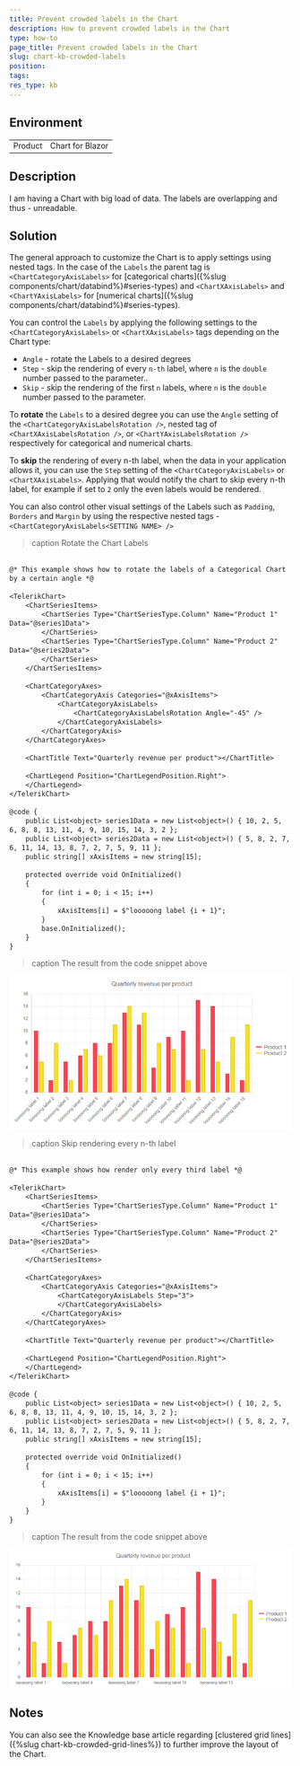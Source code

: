 ```yaml
---
title: Prevent crowded labels in the Chart
description: How to prevent crowded labels in the Chart
type: how-to
page_title: Prevent crowded labels in the Chart
slug: chart-kb-crowded-labels
position:
tags:
res_type: kb
---
```


## Environment
<table>
	<tbody>
		<tr>
			<td>Product</td>
			<td>Chart for Blazor</td>
		</tr>
	</tbody>
</table>


## Description

I am having a Chart with big load of data. The labels are overlapping and thus - unreadable.


## Solution

The general approach to customize the Chart is to apply settings using nested tags. In the case of the `Labels` the parent tag is `<ChartCategoryAxisLabels>` for [categorical charts]({%slug components/chart/databind%}#series-types) and `<ChartXAxisLabels>` and `<ChartYAxisLabels>` for [numerical charts]({%slug components/chart/databind%}#series-types).


You can control the `Labels` by applying the following settings to the `<ChartCategoryAxisLabels>` or `<ChartXAxisLabels>` tags depending on the Chart type:
* `Angle` - rotate the Labels to a desired degrees
* `Step` - skip the rendering of every `n-th` label, where `n` is the `double` number passed to the parameter..
* `Skip` - skip the rendering of the first `n` labels, where `n` is the `double` number passed to the parameter.


To **rotate** the `Labels` to a desired degree you can use the `Angle` setting of the `<ChartCategoryAxisLabelsRotation />`, nested tag of `<ChartXAxisLabelsRotation />`, or `<ChartYAxisLabelsRotation />` respectively for categorical and numerical charts.

To **skip** the rendering of every n-th label, when the data in your application allows it, you can use the `Step` setting of the `<ChartCategoryAxisLabels>` or `<ChartXAxisLabels>`. Applying that would notify the chart to skip every n-th label, for example if set to `2` only the even labels would be rendered.

You can also control other visual settings of the Labels such as `Padding`, `Borders` and `Margin` by using the respective nested tags - `<ChartCategoryAxisLabels<SETTING NAME> />`

>caption Rotate the Chart Labels

````CSHTML

@* This example shows how to rotate the labels of a Categorical Chart by a certain angle *@

<TelerikChart>
    <ChartSeriesItems>
        <ChartSeries Type="ChartSeriesType.Column" Name="Product 1" Data="@series1Data">
        </ChartSeries>
        <ChartSeries Type="ChartSeriesType.Column" Name="Product 2" Data="@series2Data">
        </ChartSeries>
    </ChartSeriesItems>

    <ChartCategoryAxes>
        <ChartCategoryAxis Categories="@xAxisItems">
            <ChartCategoryAxisLabels>
                <ChartCategoryAxisLabelsRotation Angle="-45" />
            </ChartCategoryAxisLabels>
        </ChartCategoryAxis>
    </ChartCategoryAxes>

    <ChartTitle Text="Quarterly revenue per product"></ChartTitle>

    <ChartLegend Position="ChartLegendPosition.Right">
    </ChartLegend>
</TelerikChart>

@code {
    public List<object> series1Data = new List<object>() { 10, 2, 5, 6, 8, 8, 13, 11, 4, 9, 10, 15, 14, 3, 2 };
    public List<object> series2Data = new List<object>() { 5, 8, 2, 7, 6, 11, 14, 13, 8, 7, 2, 7, 5, 9, 11 };
    public string[] xAxisItems = new string[15];

    protected override void OnInitialized()
    {
        for (int i = 0; i < 15; i++)
        {
            xAxisItems[i] = $"looooong label {i + 1}";
        }
        base.OnInitialized();
    }
}

````

>caption The result from the code snippet above

![rotate chart labels](images/chart-label-rotation-example.png)


>caption Skip rendering every n-th label

````CSHTML

@* This example shows how render only every third label *@

<TelerikChart>
    <ChartSeriesItems>
        <ChartSeries Type="ChartSeriesType.Column" Name="Product 1" Data="@series1Data">
        </ChartSeries>
        <ChartSeries Type="ChartSeriesType.Column" Name="Product 2" Data="@series2Data">
        </ChartSeries>
    </ChartSeriesItems>

    <ChartCategoryAxes>
        <ChartCategoryAxis Categories="@xAxisItems">
            <ChartCategoryAxisLabels Step="3">
            </ChartCategoryAxisLabels>
        </ChartCategoryAxis>
    </ChartCategoryAxes>

    <ChartTitle Text="Quarterly revenue per product"></ChartTitle>

    <ChartLegend Position="ChartLegendPosition.Right">
    </ChartLegend>
</TelerikChart>

@code {
    public List<object> series1Data = new List<object>() { 10, 2, 5, 6, 8, 8, 13, 11, 4, 9, 10, 15, 14, 3, 2 };
    public List<object> series2Data = new List<object>() { 5, 8, 2, 7, 6, 11, 14, 13, 8, 7, 2, 7, 5, 9, 11 };
    public string[] xAxisItems = new string[15];

    protected override void OnInitialized()
    {
        for (int i = 0; i < 15; i++)
        {
            xAxisItems[i] = $"looooong label {i + 1}";
        }
    }
}

````

>caption The result from the code snippet above

![rotate chart labels](images/chart-label-step-example.png)

## Notes

You can also see the Knowledge base article regarding [clustered grid lines]({%slug chart-kb-crowded-grid-lines%}) to further improve the layout of the Chart.
